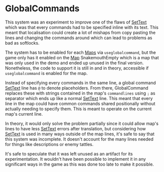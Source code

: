 # GlobalCommands

This system was an experiment to improve one of the flaws of [SetText](../SetText.md) which was that every commands had to be specified inline with its text. This meant that localisation could create a lot of mishaps from copy pasting the lines and changing the commands around which can lead to problems as bad as softlocks.

The system has to be enabled for each [Maps](../../Enums%20and%20IDs/Maps.md) via `useglobalcommand`, but the game only has it enabled on the [Map](../../Enums%20and%20IDs/Maps.md) SnakemouthEmpty which is a map that was only used in the demo and ended up unused in the final version. Nonetheless, the code to support it is still in and in theory, accessible if `useglobalcommand` is enabled for the map.

Instead of specifying every commands in the same line, a global command [SetText](../SetText.md) line has `@` to denote placeholders. From there, GlobalCommand replaces these with strings contained in the map's `commandlines` using `;` as separator which ends up like a normal [SetText](../SetText.md) line. This meant that every line in the map could have common commands shared positionally without actually needing to specify them. This is meant to operate on the current map's current line.

In theory, it would only solve the problem partially since it could allow map's lines to have less [SetText](../SetText.md) errors after translation, but considering how [SetText](../SetText.md) is used in many ways outside of the map lines, it's safe to say that this system was incomplete. It doesn't account for the many lines needed for things like descriptions or enemy tattles.

It's safe to speculate that it was left unused as an artifact for its experimentation. It wouldn't have been possible to implement it in any significant ways in the game as this was done too late to make it possible.

